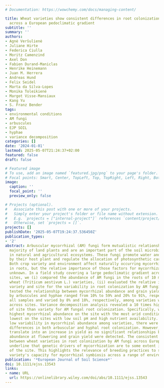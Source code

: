 ```yaml
---
# Documentation: https://wowchemy.com/docs/managing-content/

title: Wheat varieties show consistent differences in root colonization by mycorrhiza
  across a European pedoclimatic gradient
subtitle: ''
summary: ''
authors:
- Agnė Veršulienė
- Juliane Hirte
- Federica Ciulla
- Moritz Camenzind
- Axel Don
- Fabien Durand-Maniclas
- Henrike Heinemann
- Juan M. Herrera
- Andreas Hund
- Felix Seidel
- Marta da Silva-Lopes
- Monika Toleikienė
- Margot Visse-Mansiaux
- Kang Yu
- S. Franz Bender
tags:
- environmental conditions
- AM fungi
- arbuscules
- EJP SOIL
- hyphae
- variance decomposition
categories: []
date: '2024-01-01'
lastmod: 2025-05-07T21:24:37+02:00
featured: false
draft: false

# Featured image
# To use, add an image named `featured.jpg/png` to your page's folder.
# Focal points: Smart, Center, TopLeft, Top, TopRight, Left, Right, BottomLeft, Bottom, BottomRight.
image:
  caption: ''
  focal_point: ''
  preview_only: false

# Projects (optional).
#   Associate this post with one or more of your projects.
#   Simply enter your project's folder or file name without extension.
#   E.g. `projects = ["internal-project"]` references `content/project/deep-learning/index.md`.
#   Otherwise, set `projects = []`.
projects: []
publishDate: '2025-05-07T19:24:37.536450Z'
publication_types:
- '2'
abstract: Arbuscular mycorrhizal (AM) fungi form mutualistic relationships with the
  majority of land plants and are an important part of the soil microbial community
  in natural and agricultural ecosystems. These fungi promote water and nutrient acquisition
  by their host plant and regulate the allocation of photosynthetic carbon to soil.
  Both crop variety and environment affect naturally occurring mycorrhizal abundance
  in roots, but the relative importance of those factors for mycorrhization is largely
  unknown. In a field study covering a large pedoclimatic gradient across four European
  sites, we (i) compared the abundance of AM fungi in the roots of 10 modern winter
  wheat (Triticum aestivum L.) varieties, (ii) evaluated the relative importance of
  variety and site for the variability in root colonization by AM fungi and (iii)
  tested the relationship between mycorrhizal abundance and grain yield. Root colonization
  by arbuscules and hyphae ranged from 10% to 59% and 20% to 91%, respectively, across
  all samples and varied by 8% and 18%, respectively, among varieties when averaged
  across sites. Variance decomposition analysis revealed a 10 times higher importance
  of site than variety for AM fungal root colonization. Specifically, we found the
  highest mycorrhizal abundance on the site with the most arid conditions and the
  lowest on the sites with low soil pH and high nutrient availability. Despite the
  low variability in mycorrhizal abundance among varieties, there were significant
  differences in both arbuscular and hyphal root colonization. However, this did not
  translate into an increase in yield as no significant relationships between mycorrhizal
  abundance at flowering and grain yield were detected. The consistent differences
  between wheat varieties in root colonization by AM fungi across European field sites
  underline that genetic drivers of mycorrhization are to some extent independent
  of the site. This highlights the relevance of breeding practices to shape a wheat
  variety's capacity for mycorrhizal symbiosis across a range of environmental conditions.
publication: '*European Journal of Soil Science*'
doi: 10.1111/ejss.13543
links:
- name: URL
  url: https://onlinelibrary.wiley.com/doi/abs/10.1111/ejss.13543
---
```

